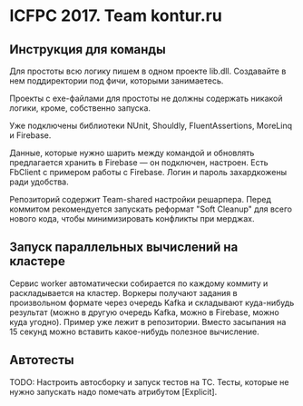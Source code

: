 # ICFPC 2017. Team kontur.ru

## Инструкция для команды

Для простоты всю логику пишем в одном проекте lib.dll.
Создавайте в нем поддиректории под фичи, которыми занимаетесь.

Проекты с exe-файлами для простоты не должны содержать никакой логики, кроме, собственно запуска.

Уже подключены библиотеки NUnit, Shouldly, FluentAssertions, MoreLinq и Firebase.

Данные, которые нужно шарить между командой и обновлять предлагается хранить в Firebase
— он подключен, настроен. Есть FbClient с примером работы с Firebase. 
Логин и пароль захардкожены ради удобства.

Репозиторий содержит Team-shared настройки решарпера. Перед коммитом рекомендуется 
запускать реформат "Soft Cleanup" для всего нового кода, чтобы минимизировать конфликты при мерджах.


## Запуск параллельных вычислений на кластере

Сервис worker автоматически собирается по каждому коммиту и раскладывается на кластер. Воркеры получают задания
в произвольном формате через очередь Kafka и складывают куда-нибудь результат (можно в другую очередь Kafka, можно
в Firebase, можно куда угодно). Пример уже лежит в репозитории. Вместо засыпания на 15 секунд можно вставить
какое-нибудь полезное вычисление.


## Автотесты

TODO: Настроить автосборку и запуск тестов на TC. Тесты, которые не нужно запускать надо помечать атрибутом [Explicit].
